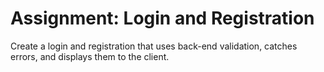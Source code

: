 # Assignment: Login and Registration
Create a login and registration that uses back-end validation, catches errors, and displays them to the client.
